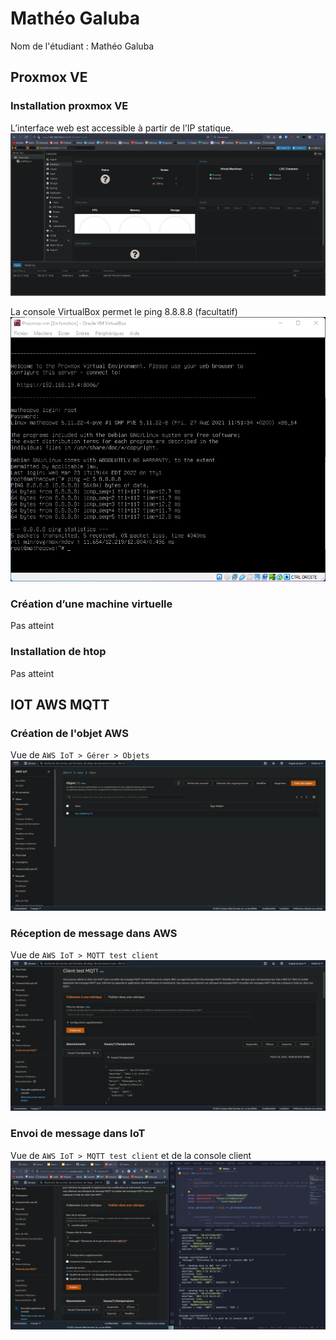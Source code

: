 # Mathéo Galuba

Nom de l'étudiant : Mathéo Galuba

## Proxmox VE

### Installation proxmox VE
L’interface web est accessible à partir de l’IP statique.
![Création de l'objet AWS](../doc/01%20-%20Installation%20proxmox%20VE.png)

La console VirtualBox permet le ping 8.8.8.8 (facultatif)
![Création de l'objet AWS](../doc/01%20-%20Installation%20proxmox%20VE%20facultatif.png)

### Création d’une machine virtuelle
Pas atteint

### Installation de htop
Pas atteint

## IOT AWS MQTT

### Création de l'objet AWS
Vue de `AWS IoT > Gérer > Objets`
![Création de l'objet AWS](../doc/04%20-%20Creation%20de%20l'objet%20AWS.png)

### Réception de message dans AWS
Vue de `AWS IoT > MQTT test client`
![Réception de message dans AWS](../doc/05%20-%20Reception%20de%20message%20dans%20AWS.png)

### Envoi de message dans IoT
Vue de `AWS IoT > MQTT test client` et de la console client
![Envoi de message dans IoT](../doc/06%20-%20Envoie%20de%20message%20dans%20IoT.png)
